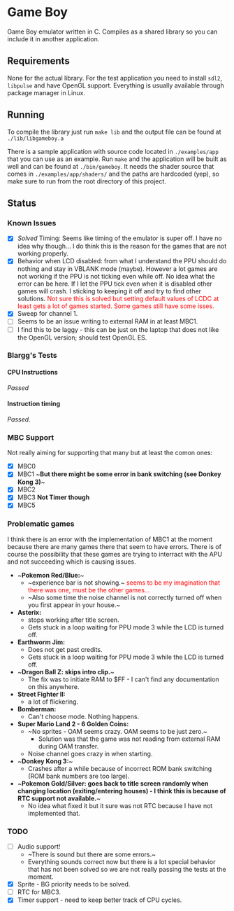 # Game Boy

Game Boy emulator written in C. Compiles as a shared library so you can include it in another application.

## Requirements

None for the actual library. For the test application you need to install `sdl2`, `libpulse` and have OpenGL support. Everything is usually available through package manager in Linux.


## Running

To compile the library just run `make lib` and the output file can be found at `./lib/libgameboy.a`

There is a sample application with source code located in `./examples/app` that you can use as an example. Run `make` and the application will be built as well and can be found at `./bin/gameboy`. It needs the shader source that comes in `./examples/app/shaders/` and the paths are hardcoded (yep), so make sure to run from the root directory of this project.

## Status

### Known Issues

* [x] *Solved* Timing: Seems like timing of the emulator is super off. I have no idea why though... I do think this is the reason for the games that are not working properly.
* [x] Behavior when LCD disabled: from what I understand the PPU should do nothing and stay in VBLANK mode (maybe). However a lot games are not working if the PPU is not ticking even while off. No idea what the error can be here. If I let the PPU tick even when it is disabled other games will crash. I sticking to keeping it off and try to find other solutions. <span style="color:FF0000">Not sure this is solved but setting default values of LCDC at least gets a lot of games started. Some games still have some isses.</span>
* [x] Sweep for channel 1.
* [ ] Seems to be an issue writing to external RAM in at least MBC1.
* [ ] I find this to be laggy - this can be just on the laptop that does not like the OpenGL version; should test OpenGL ES.

### Blargg's Tests

#### CPU Instructions

*Passed*

#### Instruction timing

*Passed*.


### MBC Support

Not really aiming for supporting that many but at least the comon ones:

* [x] MBC0
* [x] MBC1 ~**But there might be some error in bank switching (see Donkey Kong 3)**~
* [x] MBC2
* [x] MBC3 **Not Timer though**
* [x] MBC5

### Problematic games

I think there is an error with the implementation of MBC1 at the moment because there are many games there that seem to have errors. There is of course the possibility that these games are trying to interract with the APU and not succeeding which is causing issues.

* ~**Pokemon Red/Blue:**~
	* ~experience bar is not showing.~ <span style="color:FF0000">seems to be my imagination that there was one, must be the other games...</span>
	* ~Also some time the noise channel is not correctly turned off when you first appear in your house.~
* **Asterix:**
	* stops working after title screen.
	* Gets stuck in a loop waiting for PPU mode 3 while the LCD is turned off.
* **Earthworm Jim:**
	* Does not get past credits.
	* Gets stuck in a loop waiting for PPU mode 3 while the LCD is turned off.
* ~**Dragon Ball Z: skips intro clip.**~
	* The fix was to initiate RAM to $FF - I can't find any documentation on this anywhere.
* **Street Fighter II:**
	* a lot of flickering.
* **Bomberman:**
	* Can't choose mode. Nothing happens.
* **Super Mario Land 2 - 6 Golden Coins:**
	* ~No sprites - OAM seems crazy. OAM seems to be just zero.~
		* Solution was that the game was not reading from external RAM during OAM transfer.
	* Noise channel goes crazy in when starting.
* ~**Donkey Kong 3:**~
	* Crashes after a while because of incorrect ROM bank switching (ROM bank numbers are too large).
* ~**Pokemon Gold/Silver: goes back to title screen randomly when changing location (exiting/entering houses) - I think this is because of RTC support not available.**~
	* No idea what fixed it but it sure was not RTC because I have not implemented that.


### TODO

* [ ] Audio support!
	* ~There is sound but there are some errors.~
	* Everything sounds correct now but there is a lot special behavior that has not been solved so we are not really passing the tests at the moment.
* [x] Sprite - BG priority needs to be solved.
* [ ] RTC for MBC3.
* [x] Timer support - need to keep better track of CPU cycles.
